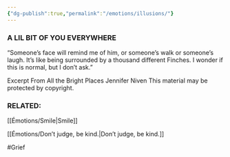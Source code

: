 ```yaml
---
{"dg-publish":true,"permalink":"/emotions/illusions/"}
---
```


### A LIL BIT OF YOU EVERYWHERE 

“Someone’s face will remind me of him, or someone’s walk or someone’s laugh. It’s like being surrounded by a thousand different Finches. I wonder if this is normal, but I don’t ask.”

Excerpt From
All the Bright Places
Jennifer Niven
This material may be protected by copyright.

### RELATED:
[[Émotions/Smile\|Smile]]

[[Émotions/Don’t judge, be kind.\|Don’t judge, be kind.]]

#Grief 